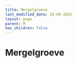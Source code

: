 ```yaml
---
title: Mergelgroeve
last_modified_date: 19-09-2023
layout: page
parent: M
has_children: false
---
```


Mergelgroeve
============

